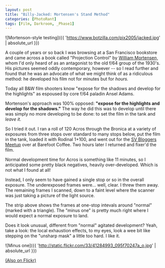 ```yaml
---
layout: post
title: "Billy-Jacked: Mortensen's Stand Method"
categories: [PhotoRant]
tags: [Film, Darkroom, _Phase1]
---
```



![Mortenson-style testing]({{ 'https://www.botzilla.com/pix2005/jacked.jpg' | absolute_url }})


A couple of years or so back I was browsing at a San Francisco bookstore and came across a book called "Projection Control" by <a href="http://www.photo.net/bboard/q-and-a-fetch-msg?msg_id=005fZU" target="_blank">William Mortensen,</a> whom I'd only heard of as an antagonist to the old f/64 group of the 1930's. His pictures seemed oddly contemporary, however -- so I read further and found that he was an advocate of what we might think of as a ridiculous method: he developed his film not for minutes but for <i>hours.</i>

<!--more-->
Today all B&W film shooters know "expose for the shadows and develop for the highlights" as espoused by core f/64 paladin Ansel Adams.

Mortenson's approach was 100% opposed: <strong>"expose for the highlights and develop for the shadows."</strong> The way he did this was to develop until there was simply no more developing to be done: to set the film in the tank and <i>leave it.</i>

So I tried it out. I ran a roll of 120 Acros through the Bronica at a variety of exposures from three stops over standard to many stops below, put the film in the tank, loaded it with Rodinal 1+100, and went out for the <a href="http://upcoming.org/event/26871/" target="_blank">SV Bloggers Meetup</a> over at Barefoot Coffee. Two hours later I returned and fixer'd the film.

Normal development time for Acros is something like 11 minutes, so I anticipated some pretty black negatives, heavily over-developed. Which is not what I found at all!

Instead, I only seem to have gained a single stop or so in the overall exposure. The underexposed frames were... well, clear. I threw them away. The remaining frames I scanned, down to a faint level where the scanner was just taking a picture of the light source.

The strip above shows the frames at one-stop intevals around "normal" (marked with a triangle). The "minus one" is pretty much right where I would expect a normal exposure to land.

Does it look unusual, different from "normal" agitated development? Yeah, take a look: the local exhaustion effects, to my eyes, look a wee bit like stepping on the "unsharp mask" a little too hard. I like it.

![Minus one]({{ 'http://static.flickr.com/33/41284993_095f70247a_o.jpg' | absolute_url }})

<a href="http://www.flickr.com/photos/bjorke/41284993/" title="Flickr Page">(Also on Flickr)</a>
